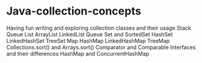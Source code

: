# Java-collection-concepts
Having fun writing and exploring collection classes and their usage
Stack
Queue
List
ArrayList
LinkedList
Queue
Set and SortedSet
HashSet
LinkedHashSet
TreeSet
Map
HashMap
LinkedHashMap
TreeMap
Collections.sort() and Arrays.sort()
Comparator and Comparable Interfaces and their differences
HashMap and ConcurrentHashMap